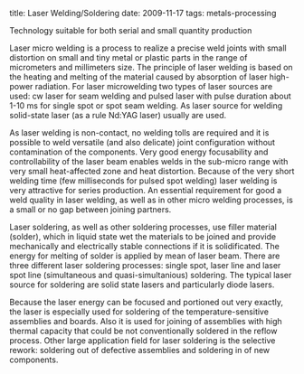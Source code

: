 title: Laser Welding/Soldering
date: 2009-11-17
tags: metals-processing

Technology suitable for both serial and small quantity production

Laser micro welding is a process to realize a precise weld joints with small distortion on small and tiny metal or plastic parts in the range of micrometers and millimeters size. The principle of laser welding is based on the heating and melting of the material caused by absorption of laser high-power radiation. For laser microwelding two types of laser sources are used: cw laser for seam welding and pulsed laser with pulse duration about 1-10 ms for single spot or spot seam welding. As laser source for welding solid-state laser (as a rule Nd:YAG laser) usually are used.

As laser welding is non-contact, no welding tolls are required and it is possible to weld versatile (and also delicate) joint configuration without contamination of the components. Very good energy focusability and controllability of the laser beam enables welds in the sub-micro range with very small heat-affected zone and heat distortion. Because of the very short welding time (few milliseconds for pulsed spot welding) laser welding is very attractive for series production. An essential requirement for good a weld quality in laser welding, as well as in other micro welding processes, is a small or no gap between joining partners.

Laser soldering, as well as other soldering processes, use filler material (solder), which in liquid state wet the materials to be joined and provide mechanically and electrically stable connections if it is solidificated. The energy for melting of solder is applied by mean of laser beam. There are three different laser soldering processes: single spot, laser line and laser spot line (simultaneous and quasi-simultanious) soldering. The typical laser source for soldering are solid state lasers and particularly diode lasers.

Because the laser energy can be focused and portioned out very exactly, the laser is especially used for soldering of the temperature-sensitive assemblies and boards. Also it is used for joining of assemblies with high thermal capacity that could be not conventionally soldered in the reflow process. Other large application field for laser soldering is the selective rework: soldering out of defective assemblies and soldering in of new components.